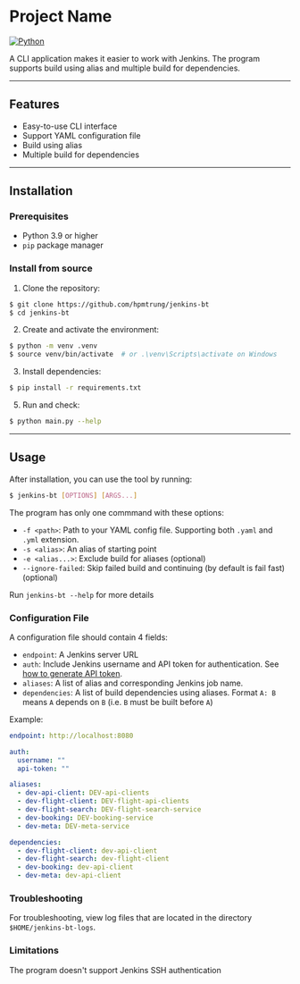 # Project Name

[![Python](https://img.shields.io/badge/python-3.9+-blue.svg)](https://www.python.org/downloads/)

A CLI application makes it easier to work with Jenkins. The program supports build using alias and multiple build for dependencies.

---

## Features

- Easy-to-use CLI interface
- Support YAML configuration file
- Build using alias
- Multiple build for dependencies

---

## Installation

### Prerequisites

- Python 3.9 or higher
- `pip` package manager


### Install from source

1. Clone the repository:

```bash
$ git clone https://github.com/hpmtrung/jenkins-bt
$ cd jenkins-bt
```

2. Create and activate the environment:

```bash
$ python -m venv .venv
$ source venv/bin/activate  # or .\venv\Scripts\activate on Windows
```

3. Install dependencies:

```bash
$ pip install -r requirements.txt
```

5. Run and check:

```bash
$ python main.py --help
```

---

## Usage

After installation, you can use the tool by running:

```bash
$ jenkins-bt [OPTIONS] [ARGS...]
```

The program has only one commmand with these options:

- `-f <path>`: Path to your YAML config file. Supporting both `.yaml` and `.yml` extension.
- `-s <alias>`: An alias of starting point
- `-e <alias...>`: Exclude build for aliases (optional)
- `--ignore-failed`: Skip failed build and continuing (by default is fail fast) (optional)

Run `jenkins-bt --help` for more details

### Configuration File

A configuration file should contain 4 fields:

- `endpoint`: A Jenkins server URL
- `auth`: Include Jenkins username and API token for authentication. See [how to generate API token](https://stackoverflow.com/a/45466184).
- `aliases`: A list of alias and corresponding Jenkins job name.
- `dependencies`: A list of build dependencies using aliases. Format `A: B` means `A` depends on `B` (i.e. `B` must be built before `A`)

Example:

```yaml
endpoint: http://localhost:8080

auth:
  username: ""
  api-token: ""

aliases:
  - dev-api-client: DEV-api-clients
  - dev-flight-client: DEV-flight-api-clients
  - dev-flight-search: DEV-flight-search-service
  - dev-booking: DEV-booking-service
  - dev-meta: DEV-meta-service

dependencies:
  - dev-flight-client: dev-api-client
  - dev-flight-search: dev-flight-client
  - dev-booking: dev-api-client
  - dev-meta: dev-api-client
```

### Troubleshooting

For troubleshooting, view log files that are located in the directory `$HOME/jenkins-bt-logs`.

### Limitations

The program doesn't support Jenkins SSH authentication